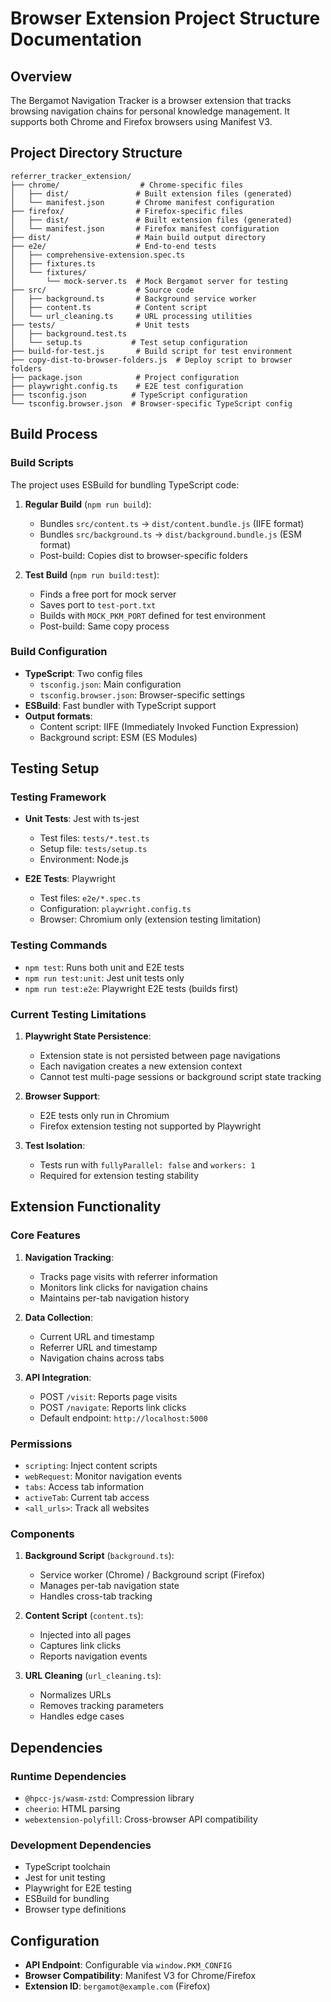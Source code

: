 # Browser Extension Project Structure Documentation

## Overview

The Bergamot Navigation Tracker is a browser extension that tracks browsing navigation chains for personal knowledge management. It supports both Chrome and Firefox browsers using Manifest V3.

## Project Directory Structure

```
referrer_tracker_extension/
├── chrome/                  # Chrome-specific files
│   ├── dist/               # Built extension files (generated)
│   └── manifest.json       # Chrome manifest configuration
├── firefox/                # Firefox-specific files
│   ├── dist/               # Built extension files (generated)
│   └── manifest.json       # Firefox manifest configuration
├── dist/                   # Main build output directory
├── e2e/                    # End-to-end tests
│   ├── comprehensive-extension.spec.ts
│   ├── fixtures.ts
│   └── fixtures/
│       └── mock-server.ts  # Mock Bergamot server for testing
├── src/                    # Source code
│   ├── background.ts       # Background service worker
│   ├── content.ts          # Content script
│   └── url_cleaning.ts     # URL processing utilities
├── tests/                  # Unit tests
│   ├── background.test.ts
│   └── setup.ts           # Test setup configuration
├── build-for-test.js       # Build script for test environment
├── copy-dist-to-browser-folders.js  # Deploy script to browser folders
├── package.json            # Project configuration
├── playwright.config.ts    # E2E test configuration
├── tsconfig.json          # TypeScript configuration
└── tsconfig.browser.json  # Browser-specific TypeScript config
```

## Build Process

### Build Scripts

The project uses ESBuild for bundling TypeScript code:

1. **Regular Build** (`npm run build`):
   - Bundles `src/content.ts` → `dist/content.bundle.js` (IIFE format)
   - Bundles `src/background.ts` → `dist/background.bundle.js` (ESM format)
   - Post-build: Copies dist to browser-specific folders

2. **Test Build** (`npm run build:test`):
   - Finds a free port for mock server
   - Saves port to `test-port.txt`
   - Builds with `MOCK_PKM_PORT` defined for test environment
   - Post-build: Same copy process

### Build Configuration

- **TypeScript**: Two config files
  - `tsconfig.json`: Main configuration
  - `tsconfig.browser.json`: Browser-specific settings
- **ESBuild**: Fast bundler with TypeScript support
- **Output formats**:
  - Content script: IIFE (Immediately Invoked Function Expression)
  - Background script: ESM (ES Modules)

## Testing Setup

### Testing Framework

- **Unit Tests**: Jest with ts-jest
  - Test files: `tests/*.test.ts`
  - Setup file: `tests/setup.ts`
  - Environment: Node.js

- **E2E Tests**: Playwright
  - Test files: `e2e/*.spec.ts`
  - Configuration: `playwright.config.ts`
  - Browser: Chromium only (extension testing limitation)

### Testing Commands

- `npm test`: Runs both unit and E2E tests
- `npm run test:unit`: Jest unit tests only
- `npm run test:e2e`: Playwright E2E tests (builds first)

### Current Testing Limitations

1. **Playwright State Persistence**: 
   - Extension state is not persisted between page navigations
   - Each navigation creates a new extension context
   - Cannot test multi-page sessions or background script state tracking

2. **Browser Support**:
   - E2E tests only run in Chromium
   - Firefox extension testing not supported by Playwright

3. **Test Isolation**:
   - Tests run with `fullyParallel: false` and `workers: 1`
   - Required for extension testing stability

## Extension Functionality

### Core Features

1. **Navigation Tracking**:
   - Tracks page visits with referrer information
   - Monitors link clicks for navigation chains
   - Maintains per-tab navigation history

2. **Data Collection**:
   - Current URL and timestamp
   - Referrer URL and timestamp
   - Navigation chains across tabs

3. **API Integration**:
   - POST `/visit`: Reports page visits
   - POST `/navigate`: Reports link clicks
   - Default endpoint: `http://localhost:5000`

### Permissions

- `scripting`: Inject content scripts
- `webRequest`: Monitor navigation events
- `tabs`: Access tab information
- `activeTab`: Current tab access
- `<all_urls>`: Track all websites

### Components

1. **Background Script** (`background.ts`):
   - Service worker (Chrome) / Background script (Firefox)
   - Manages per-tab navigation state
   - Handles cross-tab tracking

2. **Content Script** (`content.ts`):
   - Injected into all pages
   - Captures link clicks
   - Reports navigation events

3. **URL Cleaning** (`url_cleaning.ts`):
   - Normalizes URLs
   - Removes tracking parameters
   - Handles edge cases

## Dependencies

### Runtime Dependencies
- `@hpcc-js/wasm-zstd`: Compression library
- `cheerio`: HTML parsing
- `webextension-polyfill`: Cross-browser API compatibility

### Development Dependencies
- TypeScript toolchain
- Jest for unit testing
- Playwright for E2E testing
- ESBuild for bundling
- Browser type definitions

## Configuration

- **API Endpoint**: Configurable via `window.PKM_CONFIG`
- **Browser Compatibility**: Manifest V3 for Chrome/Firefox
- **Extension ID**: `bergamot@example.com` (Firefox)